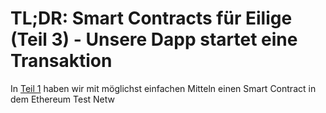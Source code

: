 # TL;DR: Smart Contracts für Eilige (Teil 3) - Unsere Dapp startet eine Transaktion

In [Teil 1](https://www.iteratec.de/tech-blog/artikel/news/tldr-smart-contracts-fuer-eilige-teil-1-1/) haben wir mit möglichst einfachen Mitteln einen Smart Contract in dem Ethereum Test Netw

<!--stackedit_data:
eyJoaXN0b3J5IjpbODg0ODA5NzAyLDE0NjE1MTAyMDUsMTMzNj
E4ODg4MCwtMzk1NzIzNzgyXX0=
-->